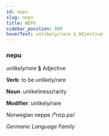 ```yaml
---
id: nepu
slug: nepu
title: NEPU
sidebar_position: 690
hoverText: unlikely/rare § Adjective
---
```


### nepu

*unlikely/rare* **§** Adjective

**Verb**: to be unlikely/rare

**Noun**: unlikeliness/rarity

**Modifier**: unlikely/rare

Norwegian neppe /²nɛp.pə/

*Germanic Language Family*